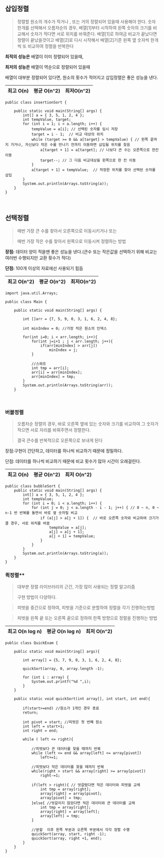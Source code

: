 ## 삽입정렬

> 정렬할 원소의 개수가 적거나 , 또는 거의 정렬되어 있을때 사용해야 한다.
> 숫자 한개를 선택해서 오름차순의 경우, 배열[1]부터 시작하여 왼쪽 숫자의 크기를 비교해서 숫자가 적다면 서로 위치를 바꿔준다.
> 배열[1]로 하여금 비교가 끝났다면 정렬이 끝났을것이고 배열[2]로 다시 시작해서 배열[2]기준 왼쪽 옆 숫자씩 한개씩 또 비교하여 정렬을 반복한다

**최적의 성능은** 배열이 이미 정렬되어 있을때,

**최저의 성능은** 배열이 역순으로 정렬되어 있을때

배열이 대부분 정렬되어 있다면, 원소의 횟수가 적어지고 삽입정렬은 좋은 성능을 낸다.

| 최고 O(n) | 평균 O(n^2) | 최저O(n^2) |
| --------- | ----------- | ---------- |


```
public class insertionSort {

	public static void main(String[] args) {
		int[] a = { 3, 5, 1, 2, 4 };
		int tempValue, target;
		for (int i = 1; i < a.length; i++) {
			tempValue = a[i]; // 선택된 숫자를 임시 저장
			target = i - 1;  // 비교 대상의 위치
			while (target >= 0 && a[target] > tempValue) { // 왼쪽 끝까지 가거나, 자신보다 작은 수를 만나기 전까지 이동하면 삽입될 위치를 찾음
				a[target + 1] = a[target]; // 나보다 큰 수는 오른쪽으로 한칸 이동
				target--; // 그 다음 비교대상을 왼쪽으로 한 칸 이동
			}
			a[target + 1] = tempValue;  // 적정한 위치를 찾아 선택된 숫자를 삽입
		}
		System.out.println(Arrays.toString(a));
	}
}
```




<br>


## **선택정렬**

> 매번 가장 큰 수를 찾아서 오른쪽으로 이동시키거나 또는
>
> 매번 가장 작은 수를  찾아서 왼쪽으로 이동시켜 정렬하는 방법

**장점:** 데이터 양이 적을땐 좋은 성능을 낸다.(큰수 또는 작은값을 선택하기 위해 비교는 여러번 수행되지만 교환 횟수가 적다)

**단점:** 100개 이상의 자료에선 사용되기 힘듬

| 최고 O(n^2) | 평균 O(n^2) | 최저O(n^2) |
| ----------- | ----------- | ---------- |


```
import java.util.Arrays;

public class Main {
    
    public static void main(String[] args) {
        
        int []arr = {7, 5, 9, 0, 3, 1, 6, 2, 4, 8};
        
        int minIndex = 0; //가장 적은 원소의 인덱스
        
        for(int i=0; i < arr.length; i++){
            for(int j=i+1 ; j < arr.length; j++){
                if(arr[minIndex] > arr[j])
                    minIndex = j;
            }
            
            //스와프
            int tmp = arr[i];
            arr[i] = arr[minIndex];
            arr[minIndex] = tmp;
        }
        System.out.println(Arrays.toString(arr));
    }

```
<BR>
  
  


### **버블정렬**

> 오름차순 정렬의 경우, 바로 오른쪽 옆에 있는 숫자와 크기를 비교하여 그 숫자가 작으면 서로 자리를 바꿔주면서 정렬한다.
>
> 결국 큰수를 반복적으로 오른쪽으로 보내게 된다

 장점:구현이 간단하고, 데이터를 하나씩 비교하기 때문에 정밀하다.

 단점: 데이터를 하나씩 비교하기 때문에 비교 횟수가 많아 시간이 오래걸린다. 

| 최고 O(n)  | 평균  O(n^2)  |  최저 O(n^2) |
| ---------- | ------------ | ------------ |



```
public class bubbleSort {
	public static void main(String[] args) {
		int[] a = { 3, 5, 1, 2, 4 };
		int tempValue;
		for (int i = 0; i < a.length; i++) {
			for (int j = 0; j < a.length - i - 1; j++) { // 0 ~ n, 0 ~ n-1 번 반복를 돌면서 바로 옆 숫자릴 비교
				if (a[j] > a[j + 1]) {  // 바로 오른쪽 숫자와 비교하여 크기가 클 경우, 서로 위치를 바꿈
					tempValue = a[j];
					a[j] = a[j + 1];
					a[j + 1] = tempValue;
				}
			}
		}
		System.out.println(Arrays.toString(a));
	}
}
```

	
### 퀵정렬**

> 대부분 정렬 라이브러리의 근간, 가장 많이 사용되는 정렬 알고리즘
>
> 구현 방법이 다양하다.

> 피벗을 중간으로 정하여, 피벗을 기준으로 분할하여 정렬을 각기 진행하는방법

> 피벗을 왼쪽 끝 또는 오른쪽 끝으로 정하여 한쪽 방향으로 정렬을 진행하는 방법

| 최고 O(n log n) | 평균 O(n log n) | 최저 O(n^2)  |
| --------------- | -------------- | ------------ |


```
public class QuickExam {
    
    public static void main(String[] args){
        
        int array[] = {5, 7, 9, 0, 3, 1, 6, 2, 4, 8};
        
        quickSort(array, 0, array.length -1);
        
        for (int i : array) {
            System.out.printf("%d ",i);
        }
    }
    
    public static void quickSort(int array[], int start, int end){
        
        if(start>=end) //원소가 1개인 경우 종료
        return;
        
        int pivot = start; //피벗은 첫 번째 원소
        int left = start+1;
        int right = end;
        
        while ( left <= right){
            
            //피벗보다 큰 데이터를 찾을 때까지 반복
            while (left <= end && array[left] <= array[pivot])
                left+=1;
            
            //피벗보다 작은 데이터를 찾을 때까지 반복
            while(right > start && array[right] >= array[pivot])
                right-=1;
            
            if(left > right){ // 엇갈렸다면 작은 데이터와 피벗을 교체
                int tmp = array[right];
                array[right] = array[pivot];
                array[pivot] = tmp;
            }else{ //엇갈리지 않았다면 적은 데이터와 큰 데이터를 교체
                int tmp = array[right];
                array[right] = array[left];
                array[left] = tmp;
            }
            
            //분할  이후 왼쪽 부분과 오른쪽 부분에서 각각 정렬 수행
            quickSort(array, start, right -1);
            quickSort(array, right +1, end);
        }
    }
}
```



